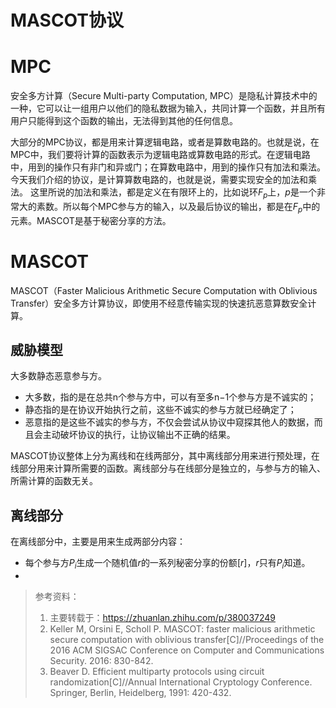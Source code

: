 # MASCOT协议

# MPC

安全多方计算（Secure Multi-party Computation, MPC）是隐私计算技术中的一种，它可以让一组用户以他们的隐私数据为输入，共同计算一个函数，并且所有用户只能得到这个函数的输出，无法得到其他的任何信息。

大部分的MPC协议，都是用来计算逻辑电路，或者是算数电路的。也就是说，在MPC中，我们要将计算的函数表示为逻辑电路或算数电路的形式。在逻辑电路中，用到的操作只有非门和异或门；在算数电路中，用到的操作只有加法和乘法。 今天我们介绍的协议，是计算算数电路的，也就是说，需要实现安全的加法和乘法。 这里所说的加法和乘法，都是定义在有限环上的，比如说环$F_p$上，$p$是一个非常大的素数。所以每个MPC参与方的输入，以及最后协议的输出，都是在$F_p$中的元素。MASCOT是基于秘密分享的方法。

# MASCOT

MASCOT（Faster Malicious Arithmetic Secure Computation with Oblivious Transfer）安全多方计算协议，即使用不经意传输实现的快速抗恶意算数安全计算。

## 威胁模型

大多数静态恶意参与方。

- 大多数，指的是在总共n个参与方中，可以有至多n−1个参与方是不诚实的；
- 静态指的是在协议开始执行之前，这些不诚实的参与方就已经确定了；
- 恶意指的是这些不诚实的参与方，不仅会尝试从协议中窥探其他人的数据，而且会主动破坏协议的执行，让协议输出不正确的结果。

MASCOT协议整体上分为离线和在线两部分，其中离线部分用来进行预处理，在线部分用来计算所需要的函数。离线部分与在线部分是独立的，与参与方的输入、所需计算的函数无关。

## 离线部分

在离线部分中，主要是用来生成两部分内容：

- 每个参与方$P_i$生成一个随机值$r$的一系列秘密分享的份额$[r]$，$r$只有$P_i$知道。
- 







> 参考资料：
>
> 1. 主要转载于：https://zhuanlan.zhihu.com/p/380037249
> 2. Keller M, Orsini E, Scholl P. MASCOT: faster malicious arithmetic secure computation with oblivious transfer[C]//Proceedings of the 2016 ACM SIGSAC Conference on Computer and Communications Security. 2016: 830-842.
> 3. Beaver D. Efficient multiparty protocols using circuit randomization[C]//Annual International Cryptology Conference. Springer, Berlin, Heidelberg, 1991: 420-432.
